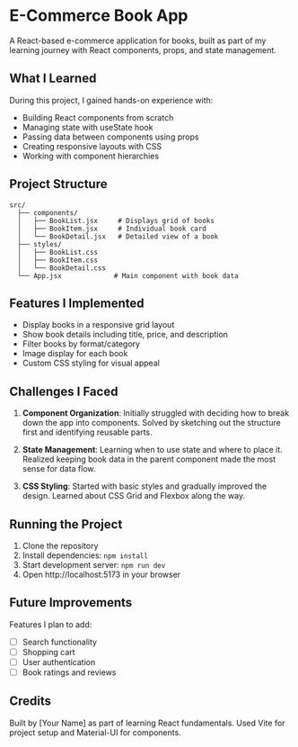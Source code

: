 # E-Commerce Book App

A React-based e-commerce application for books, built as part of my learning journey with React components, props, and state management.

## What I Learned

During this project, I gained hands-on experience with:
- Building React components from scratch
- Managing state with useState hook
- Passing data between components using props
- Creating responsive layouts with CSS
- Working with component hierarchies

## Project Structure

```
src/
  ├── components/
  │   ├── BookList.jsx     # Displays grid of books
  │   ├── BookItem.jsx     # Individual book card
  │   └── BookDetail.jsx   # Detailed view of a book
  ├── styles/
  │   ├── BookList.css
  │   ├── BookItem.css
  │   └── BookDetail.css
  └── App.jsx             # Main component with book data
```

## Features I Implemented

- Display books in a responsive grid layout
- Show book details including title, price, and description
- Filter books by format/category
- Image display for each book
- Custom CSS styling for visual appeal

## Challenges I Faced

1. **Component Organization**: Initially struggled with deciding how to break down the app into components. Solved by sketching out the structure first and identifying reusable parts.

2. **State Management**: Learning when to use state and where to place it. Realized keeping book data in the parent component made the most sense for data flow.

3. **CSS Styling**: Started with basic styles and gradually improved the design. Learned about CSS Grid and Flexbox along the way.

## Running the Project

1. Clone the repository
2. Install dependencies: `npm install`
3. Start development server: `npm run dev`
4. Open http://localhost:5173 in your browser

## Future Improvements

Features I plan to add:
- [ ] Search functionality
- [ ] Shopping cart
- [ ] User authentication
- [ ] Book ratings and reviews

## Credits

Built by [Your Name] as part of learning React fundamentals.
Used Vite for project setup and Material-UI for components.
